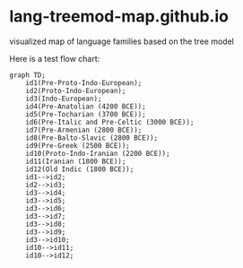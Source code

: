 # lang-treemod-map.github.io
visualized map of language families based on the tree model

Here is a test flow chart:

```mermaid
graph TD;
    id1(Pre-Proto-Indo-European);
    id2(Proto-Indo-European);
    id3(Indo-European);
    id4(Pre-Anatolian (4200 BCE));
    id5(Pre-Tocharian (3700 BCE));
    id6(Pre-Italic and Pre-Celtic (3000 BCE));
    id7(Pre-Armenian (2800 BCE));
    id8(Pre-Balto-Slavic (2800 BCE));
    id9(Pre-Greek (2500 BCE));
    id10(Proto-Indo-Iranian (2200 BCE));
    id11(Iranian (1800 BCE));
    id12(Old Indic (1800 BCE));
    id1-->id2;
    id2-->id3;
    id3-->id4;
    id3-->id5;
    id3-->id6;
    id3-->id7;
    id3-->id8;
    id3-->id9;
    id3-->id10;
    id10-->id11;
    id10-->id12;

   
```
